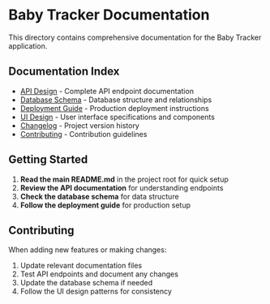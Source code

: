 # Baby Tracker Documentation

This directory contains comprehensive documentation for the Baby Tracker application.

## Documentation Index

- [API Design](./api-design.md) - Complete API endpoint documentation
- [Database Schema](./database-schema.md) - Database structure and relationships
- [Deployment Guide](./deployment.md) - Production deployment instructions
- [UI Design](./ui-design.md) - User interface specifications and components
- [Changelog](./changelog.md) - Project version history
- [Contributing](./contributing.md) - Contribution guidelines

## Getting Started

1. **Read the main README.md** in the project root for quick setup
2. **Review the API documentation** for understanding endpoints
3. **Check the database schema** for data structure
4. **Follow the deployment guide** for production setup

## Contributing

When adding new features or making changes:

1. Update relevant documentation files
2. Test API endpoints and document any changes
3. Update the database schema if needed
4. Follow the UI design patterns for consistency
